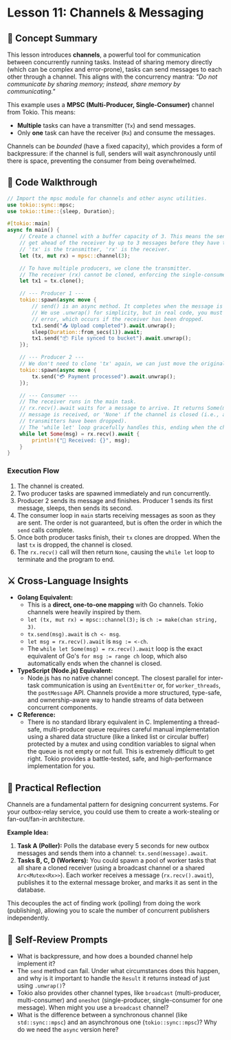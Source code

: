 # Lesson 11: Channels & Messaging

## 🧠 Concept Summary
This lesson introduces **channels**, a powerful tool for communication between concurrently running tasks. Instead of sharing memory directly (which can be complex and error-prone), tasks can send messages to each other through a channel. This aligns with the concurrency mantra: *"Do not communicate by sharing memory; instead, share memory by communicating."*

This example uses a **MPSC (Multi-Producer, Single-Consumer)** channel from Tokio. This means:
-   **Multiple** tasks can have a transmitter (`Tx`) and send messages.
-   Only **one** task can have the receiver (`Rx`) and consume the messages.

Channels can be *bounded* (have a fixed capacity), which provides a form of backpressure: if the channel is full, senders will wait asynchronously until there is space, preventing the consumer from being overwhelmed.

## 🧩 Code Walkthrough

```rust
// Import the mpsc module for channels and other async utilities.
use tokio::sync::mpsc;
use tokio::time::{sleep, Duration};

#[tokio::main]
async fn main() {
    // Create a channel with a buffer capacity of 3. This means the senders can
    // get ahead of the receiver by up to 3 messages before they have to wait.
    // 'tx' is the transmitter, 'rx' is the receiver.
    let (tx, mut rx) = mpsc::channel(3);

    // To have multiple producers, we clone the transmitter.
    // The receiver (rx) cannot be cloned, enforcing the single-consumer rule.
    let tx1 = tx.clone();

    // --- Producer 1 ---
    tokio::spawn(async move {
        // send() is an async method. It completes when the message is in the channel.
        // We use .unwrap() for simplicity, but in real code, you must handle the
        // error, which occurs if the receiver has been dropped.
        tx1.send("📤 Upload completed").await.unwrap();
        sleep(Duration::from_secs(1)).await;
        tx1.send("📦 File synced to bucket").await.unwrap();
    });

    // --- Producer 2 ---
    // We don't need to clone 'tx' again, we can just move the original 'tx' here.
    tokio::spawn(async move {
        tx.send("💳 Payment processed").await.unwrap();
    });

    // --- Consumer ---
    // The receiver runs in the main task.
    // rx.recv().await waits for a message to arrive. It returns Some(msg) if a
    // message is received, or 'None' if the channel is closed (i.e., all
    // transmitters have been dropped).
    // The 'while let' loop gracefully handles this, ending when the channel is empty and closed.
    while let Some(msg) = rx.recv().await {
        println!("📨 Received: {}", msg);
    }
}
```

### Execution Flow
1.  The channel is created.
2.  Two producer tasks are spawned immediately and run concurrently.
3.  Producer 2 sends its message and finishes. Producer 1 sends its first message, sleeps, then sends its second.
4.  The consumer loop in `main` starts receiving messages as soon as they are sent. The order is not guaranteed, but is often the order in which the `send` calls complete.
5.  Once both producer tasks finish, their `tx` clones are dropped. When the last `tx` is dropped, the channel is closed.
6.  The `rx.recv()` call will then return `None`, causing the `while let` loop to terminate and the program to end.

## ⚔️ Cross-Language Insights
-   **Golang Equivalent:**
    -   This is a **direct, one-to-one mapping** with Go channels. Tokio channels were heavily inspired by them.
    -   `let (tx, mut rx) = mpsc::channel(3);` is `ch := make(chan string, 3)`.
    -   `tx.send(msg).await` is `ch <- msg`.
    -   `let msg = rx.recv().await` is `msg := <-ch`.
    -   The `while let Some(msg) = rx.recv().await` loop is the exact equivalent of Go's `for msg := range ch` loop, which also automatically ends when the channel is closed.
-   **TypeScript (Node.js) Equivalent:**
    -   Node.js has no native channel concept. The closest parallel for inter-task communication is using an `EventEmitter` or, for `worker_threads`, the `postMessage` API. Channels provide a more structured, type-safe, and ownership-aware way to handle streams of data between concurrent components.
-   **C Reference:**
    -   There is no standard library equivalent in C. Implementing a thread-safe, multi-producer queue requires careful manual implementation using a shared data structure (like a linked list or circular buffer) protected by a mutex and using condition variables to signal when the queue is not empty or not full. This is extremely difficult to get right. Tokio provides a battle-tested, safe, and high-performance implementation for you.

## 🚀 Practical Reflection
Channels are a fundamental pattern for designing concurrent systems. For your outbox-relay service, you could use them to create a work-stealing or fan-out/fan-in architecture.

**Example Idea:**
1.  **Task A (Poller):** Polls the database every 5 seconds for new outbox messages and sends them into a channel: `tx.send(message).await`.
2.  **Tasks B, C, D (Workers):** You could spawn a pool of worker tasks that all share a cloned receiver (using a broadcast channel or a shared `Arc<Mutex<Rx>>`). Each worker receives a message (`rx.recv().await`), publishes it to the external message broker, and marks it as sent in the database.

This decouples the act of finding work (polling) from doing the work (publishing), allowing you to scale the number of concurrent publishers independently.

## 🧩 Self-Review Prompts
-   What is backpressure, and how does a bounded channel help implement it?
-   The `send` method can fail. Under what circumstances does this happen, and why is it important to handle the `Result` it returns instead of just using `.unwrap()`?
-   Tokio also provides other channel types, like `broadcast` (multi-producer, multi-consumer) and `oneshot` (single-producer, single-consumer for one message). When might you use a `broadcast` channel?
-   What is the difference between a synchronous channel (like `std::sync::mpsc`) and an asynchronous one (`tokio::sync::mpsc`)? Why do we need the `async` version here?
